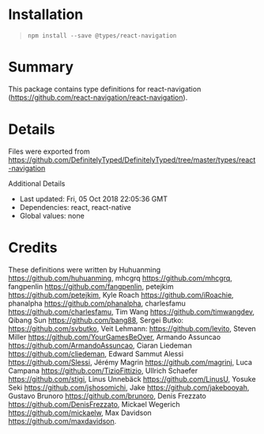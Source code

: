 # Installation
> `npm install --save @types/react-navigation`

# Summary
This package contains type definitions for react-navigation (https://github.com/react-navigation/react-navigation).

# Details
Files were exported from https://github.com/DefinitelyTyped/DefinitelyTyped/tree/master/types/react-navigation

Additional Details
 * Last updated: Fri, 05 Oct 2018 22:05:36 GMT
 * Dependencies: react, react-native
 * Global values: none

# Credits
These definitions were written by Huhuanming <https://github.com/huhuanming>, mhcgrq <https://github.com/mhcgrq>, fangpenlin <https://github.com/fangpenlin>, petejkim <https://github.com/petejkim>, Kyle Roach <https://github.com/iRoachie>, phanalpha <https://github.com/phanalpha>, charlesfamu <https://github.com/charlesfamu>, Tim Wang <https://github.com/timwangdev>, Qibang Sun <https://github.com/bang88>, Sergei Butko: <https://github.com/svbutko>, Veit Lehmann: <https://github.com/levito>, Steven Miller <https://github.com/YourGamesBeOver>, Armando Assuncao <https://github.com/ArmandoAssuncao>, Ciaran Liedeman <https://github.com/cliedeman>, Edward Sammut Alessi <https://github.com/Slessi>, Jérémy Magrin <https://github.com/magrinj>, Luca Campana <https://github.com/TizioFittizio>, Ullrich Schaefer <https://github.com/stigi>, Linus Unnebäck <https://github.com/LinusU>, Yosuke Seki <https://github.com/jshosomichi>, Jake <https://github.com/jakebooyah>, Gustavo Brunoro <https://github.com/brunoro>, Denis Frezzato <https://github.com/DenisFrezzato>, Mickael Wegerich <https://github.com/mickaelw>, Max Davidson <https://github.com/maxdavidson>.
